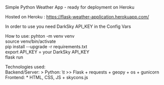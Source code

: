 Simple Python Weather App - ready for deployment on Heroku 

Hosted on Heroku : https://flask-weather-application.herokuapp.com/ 

In order to use you need DarkSky API_KEY in the Config Vars

How to use: 
pyhton -m venv venv \
source venv/bin/activate \
pip install --upgrade -r requirements.txt \
export API_KEY = your DarkSky API_KEY \
flask run 

Technologies used: \
Backend/Server: 
	> Python: \t
		>> Flask 
		+ requests 
		+ geopy 
		+ os 
		+ gunicorn 
Frontend: 
	 * HTML, CSS, JS 
	  + skycons.js 
